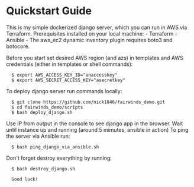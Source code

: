 #  Quickstart Guide 

This is my simple dockerized django server, which you can run in AWS via Terraform.
  Prerequisites installed on your local machine:
    - Terraform
    - Ansible
    - The aws_ec2 dynamic inventory plugin requires boto3 and botocore.

  Before you start set desired AWS region (and azs) in templates and AWS credentials (either in templates or shell commands):
  
      $ export AWS_ACCESS_KEY_ID="anaccesskey"
      $ export AWS_SECRET_ACCESS_KEY="asecretkey"

  To deploy django server run commands locally:
  
      $ git clone https://github.com/nick1846/fairwinds_demo.git
      $ cd fairwinds_demo/scripts
      $ bash deploy_django.sh
 
  Use IP from output in the console to see django app in the browser. Wait until instance up and running (around 5 mimutes, ansible in action)
  To ping the server via Ansible run: 
  
      $ bash ping_django_via_ansible.sh
     
  Don't forget destroy everything by running:
  
      $ bash destroy_django.sh
     
      Good luck!

